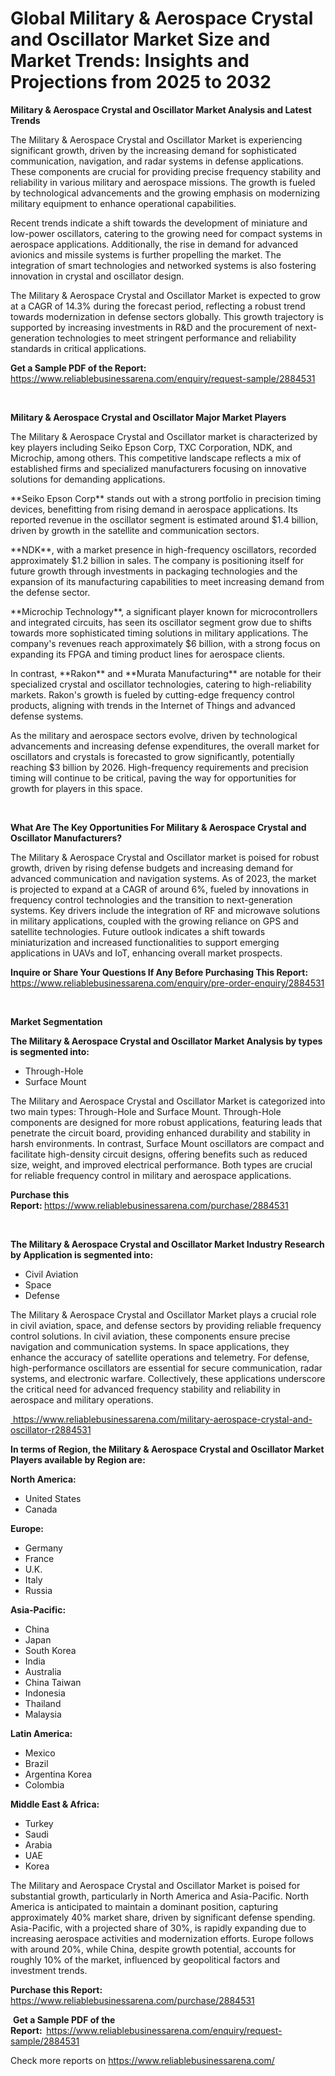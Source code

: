 <p><h1>Global Military & Aerospace Crystal and Oscillator Market Size and Market Trends: Insights and Projections from 2025 to 2032</h1></p><p><strong>Military & Aerospace Crystal and Oscillator Market Analysis and Latest Trends</strong></p>
<p><p>The Military & Aerospace Crystal and Oscillator Market is experiencing significant growth, driven by the increasing demand for sophisticated communication, navigation, and radar systems in defense applications. These components are crucial for providing precise frequency stability and reliability in various military and aerospace missions. The growth is fueled by technological advancements and the growing emphasis on modernizing military equipment to enhance operational capabilities.</p><p>Recent trends indicate a shift towards the development of miniature and low-power oscillators, catering to the growing need for compact systems in aerospace applications. Additionally, the rise in demand for advanced avionics and missile systems is further propelling the market. The integration of smart technologies and networked systems is also fostering innovation in crystal and oscillator design. </p><p>The Military & Aerospace Crystal and Oscillator Market is expected to grow at a CAGR of 14.3% during the forecast period, reflecting a robust trend towards modernization in defense sectors globally. This growth trajectory is supported by increasing investments in R&D and the procurement of next-generation technologies to meet stringent performance and reliability standards in critical applications.</p></p>
<p><strong>Get a Sample PDF of the Report:&nbsp;</strong> <a href="https://www.reliablebusinessarena.com/enquiry/request-sample/2884531?utm_campaign=3368&utm_medium=2&utm_source=Github&utm_content=ia&utm_term=13032025&utm_id=military-aerospace-crystal-and-oscillator">https://www.reliablebusinessarena.com/enquiry/request-sample/2884531</a></p>
<p>&nbsp;</p>
<p><strong>Military & Aerospace Crystal and Oscillator Major Market Players</strong></p>
<p><p>The Military & Aerospace Crystal and Oscillator market is characterized by key players including Seiko Epson Corp, TXC Corporation, NDK, and Microchip, among others. This competitive landscape reflects a mix of established firms and specialized manufacturers focusing on innovative solutions for demanding applications.</p><p>**Seiko Epson Corp** stands out with a strong portfolio in precision timing devices, benefitting from rising demand in aerospace applications. Its reported revenue in the oscillator segment is estimated around $1.4 billion, driven by growth in the satellite and communication sectors.</p><p>**NDK**, with a market presence in high-frequency oscillators, recorded approximately $1.2 billion in sales. The company is positioning itself for future growth through investments in packaging technologies and the expansion of its manufacturing capabilities to meet increasing demand from the defense sector.</p><p>**Microchip Technology**, a significant player known for microcontrollers and integrated circuits, has seen its oscillator segment grow due to shifts towards more sophisticated timing solutions in military applications. The company's revenues reach approximately $6 billion, with a strong focus on expanding its FPGA and timing product lines for aerospace clients.</p><p>In contrast, **Rakon** and **Murata Manufacturing** are notable for their specialized crystal and oscillator technologies, catering to high-reliability markets. Rakon's growth is fueled by cutting-edge frequency control products, aligning with trends in the Internet of Things and advanced defense systems.</p><p>As the military and aerospace sectors evolve, driven by technological advancements and increasing defense expenditures, the overall market for oscillators and crystals is forecasted to grow significantly, potentially reaching $3 billion by 2026. High-frequency requirements and precision timing will continue to be critical, paving the way for opportunities for growth for players in this space.</p></p>
<p>&nbsp;</p>
<p><strong>What Are The Key Opportunities For Military & Aerospace Crystal and Oscillator Manufacturers?</strong></p>
<p><p>The Military & Aerospace Crystal and Oscillator market is poised for robust growth, driven by rising defense budgets and increasing demand for advanced communication and navigation systems. As of 2023, the market is projected to expand at a CAGR of around 6%, fueled by innovations in frequency control technologies and the transition to next-generation systems. Key drivers include the integration of RF and microwave solutions in military applications, coupled with the growing reliance on GPS and satellite technologies. Future outlook indicates a shift towards miniaturization and increased functionalities to support emerging applications in UAVs and IoT, enhancing overall market prospects.</p></p>
<p><strong>Inquire or Share Your Questions If Any Before Purchasing This Report:</strong> <a href="https://www.reliablebusinessarena.com/enquiry/pre-order-enquiry/2884531?utm_campaign=3368&utm_medium=2&utm_source=Github&utm_content=ia&utm_term=13032025&utm_id=military-aerospace-crystal-and-oscillator">https://www.reliablebusinessarena.com/enquiry/pre-order-enquiry/2884531</a></p>
<p>&nbsp;</p>
<p><strong>Market Segmentation</strong></p>
<p><strong>The Military & Aerospace Crystal and Oscillator Market Analysis by types is segmented into:</strong></p>
<p><ul><li>Through-Hole</li><li>Surface Mount</li></ul></p>
<p><p>The Military and Aerospace Crystal and Oscillator Market is categorized into two main types: Through-Hole and Surface Mount. Through-Hole components are designed for more robust applications, featuring leads that penetrate the circuit board, providing enhanced durability and stability in harsh environments. In contrast, Surface Mount oscillators are compact and facilitate high-density circuit designs, offering benefits such as reduced size, weight, and improved electrical performance. Both types are crucial for reliable frequency control in military and aerospace applications.</p></p>
<p><strong>Purchase this Report:&nbsp;</strong><a href="https://www.reliablebusinessarena.com/purchase/2884531?utm_campaign=3368&utm_medium=2&utm_source=Github&utm_content=ia&utm_term=13032025&utm_id=military-aerospace-crystal-and-oscillator">https://www.reliablebusinessarena.com/purchase/2884531</a></p>
<p>&nbsp;</p>
<p><strong>The Military & Aerospace Crystal and Oscillator Market Industry Research by Application is segmented into:</strong></p>
<p><ul><li>Civil Aviation</li><li>Space</li><li>Defense</li></ul></p>
<p><p>The Military & Aerospace Crystal and Oscillator Market plays a crucial role in civil aviation, space, and defense sectors by providing reliable frequency control solutions. In civil aviation, these components ensure precise navigation and communication systems. In space applications, they enhance the accuracy of satellite operations and telemetry. For defense, high-performance oscillators are essential for secure communication, radar systems, and electronic warfare. Collectively, these applications underscore the critical need for advanced frequency stability and reliability in aerospace and military operations.</p></p>
<p><a href="https://www.reliablebusinessarena.com/military-aerospace-crystal-and-oscillator-r2884531?utm_campaign=3368&utm_medium=2&utm_source=Github&utm_content=ia&utm_term=13032025&utm_id=military-aerospace-crystal-and-oscillator">&nbsp;https://www.reliablebusinessarena.com/military-aerospace-crystal-and-oscillator-r2884531</a></p>
<p><strong>In terms of Region, the Military & Aerospace Crystal and Oscillator Market Players available by Region are:</strong></p>
<p>
    <p> <strong> North America: </strong>
        <ul>
            <li>United States</li>
            <li>Canada</li>
        </ul>
        </p> 
    <p> <strong> Europe: </strong>
        <ul>
            <li>Germany</li>
            <li>France</li>
            <li>U.K.</li>
            <li>Italy</li>
            <li>Russia</li>
        </ul>
        </p> 
    <p> <strong> Asia-Pacific: </strong>
        <ul>
            <li>China</li>
            <li>Japan</li>
            <li>South Korea</li>
            <li>India</li>
            <li>Australia</li>
            <li>China Taiwan</li>
            <li>Indonesia</li>
            <li>Thailand</li>
            <li>Malaysia</li>
        </ul>
        </p> 
    <p> <strong> Latin America: </strong>
        <ul>
            <li>Mexico</li>
            <li>Brazil</li>
            <li>Argentina Korea</li>
            <li>Colombia</li>
        </ul>
        </p> 
    <p> <strong> Middle East & Africa: </strong>
        <ul>
            <li>Turkey</li>
            <li>Saudi</li>
            <li>Arabia</li>
            <li>UAE</li>
            <li>Korea</li>
        </ul>
    </p>
    </p>
<p><p>The Military and Aerospace Crystal and Oscillator Market is poised for substantial growth, particularly in North America and Asia-Pacific. North America is anticipated to maintain a dominant position, capturing approximately 40% market share, driven by significant defense spending. Asia-Pacific, with a projected share of 30%, is rapidly expanding due to increasing aerospace activities and modernization efforts. Europe follows with around 20%, while China, despite growth potential, accounts for roughly 10% of the market, influenced by geopolitical factors and investment trends.</p></p>
<p><strong>Purchase this Report: </strong><a href="https://www.reliablebusinessarena.com/purchase/2884531?utm_campaign=3368&utm_medium=2&utm_source=Github&utm_content=ia&utm_term=13032025&utm_id=military-aerospace-crystal-and-oscillator">https://www.reliablebusinessarena.com/purchase/2884531</a></p>
<p>&nbsp;<strong>Get a Sample PDF of the Report:&nbsp;&nbsp;</strong><a href="https://www.reliablebusinessarena.com/enquiry/request-sample/2884531?utm_campaign=3368&utm_medium=2&utm_source=Github&utm_content=ia&utm_term=13032025&utm_id=military-aerospace-crystal-and-oscillator">https://www.reliablebusinessarena.com/enquiry/request-sample/2884531</a></p>
<p><strong></strong></p>
<p>Check more reports on <a href="https://www.reliablebusinessarena.com/?utm_campaign=3368&utm_medium=2&utm_source=Github&utm_content=ia&utm_term=13032025&utm_id=military-aerospace-crystal-and-oscillator">https://www.reliablebusinessarena.com/</a></p>